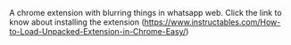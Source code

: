 A chrome extension with blurring things in whatsapp web.
Click the link to know about installing the extension (https://www.instructables.com/How-to-Load-Unpacked-Extension-in-Chrome-Easy/)
